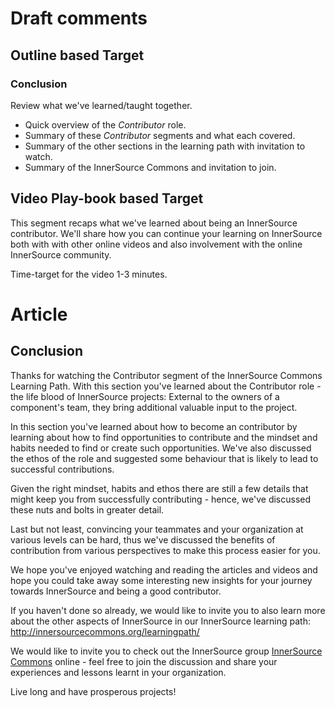 # Draft comments


## Outline based Target
### Conclusion

Review what we've learned/taught together.
  - Quick overview of the _Contributor_ role.
  - Summary of these _Contributor_ segments and what each covered.
  - Summary of the other sections in the learning path with invitation to watch.
  - Summary of the InnerSource Commons and invitation to join.  

## Video Play-book based Target
This segment recaps what we've learned about being an InnerSource contributor.  We'll share how you can continue your learning on InnerSource both with with other online videos and also involvement with the online InnerSource community.

Time-target for the video 1-3 minutes.

# Article
## Conclusion
Thanks for watching the Contributor segment of the InnerSource Commons Learning Path. With this section you've learned about the Contributor role - the life blood of InnerSource projects: External to the owners of a component's team, they bring additional valuable input to the project.

In this section you've learned about how to become an contributor by learning about how to find opportunities to contribute and the mindset and habits needed to find or create such opportunities.
We've also discussed the ethos of the role and suggested some behaviour that is likely to lead to successful contributions.

Given the right mindset, habits and ethos there are still a few details that might keep you from successfully contributing - hence, we've discussed these nuts and bolts in greater detail.

Last but not least, convincing your teammates and your organization at various levels can be hard, thus we've discussed the benefits of contribution from various perspectives to make this process easier for you.   

We hope you've enjoyed watching and reading the articles and videos and hope you could take away some interesting new insights for your journey towards InnerSource and being a good contributor. 

If you haven't done so already, we would like to invite you to also learn more about the other aspects of InnerSource in our InnerSource learning path: http://innersourcecommons.org/learningpath/

We would like to invite you to check out the InnerSource group [InnerSource Commons](http://innersourcecommons.org) online - feel free to join the discussion and share your experiences and lessons learnt in your organization.

Live long and have prosperous projects!

